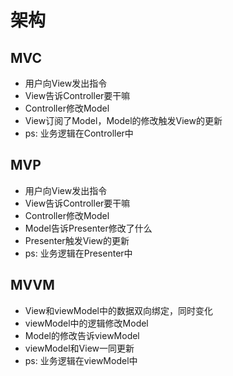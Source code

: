 # 架构

## MVC
- 用户向View发出指令
- View告诉Controller要干嘛
- Controller修改Model
- View订阅了Model，Model的修改触发View的更新
- ps: 业务逻辑在Controller中 

## MVP
- 用户向View发出指令
- View告诉Controller要干嘛
- Controller修改Model
- Model告诉Presenter修改了什么
- Presenter触发View的更新
- ps: 业务逻辑在Presenter中 

## MVVM
- View和viewModel中的数据双向绑定，同时变化
- viewModel中的逻辑修改Model
- Model的修改告诉viewModel
- viewModel和View一同更新
- ps: 业务逻辑在viewModel中